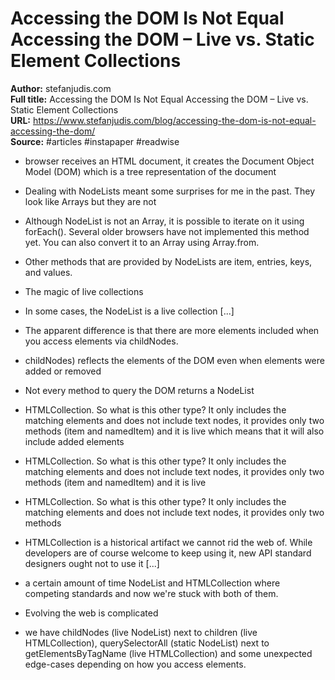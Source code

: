 # Accessing the DOM Is Not Equal Accessing the DOM – Live vs. Static Element Collections

**Author:** stefanjudis.com  
**Full title:** Accessing the DOM Is Not Equal Accessing the DOM – Live vs. Static Element Collections  
**URL:** https://www.stefanjudis.com/blog/accessing-the-dom-is-not-equal-accessing-the-dom/  
**Source:** #articles #instapaper #readwise

- browser receives an HTML document, it creates the Document Object Model (DOM) which is a tree representation of the document 
   
- Dealing with NodeLists meant some surprises for me in the past. They look like Arrays but they are not 
   
- Although NodeList is not an Array, it is possible to iterate on it using forEach(). Several older browsers have not implemented this method yet. You can also convert it to an Array using Array.from. 
   
- Other methods that are provided by NodeLists are item, entries, keys, and values. 
   
- The magic of live collections 
   
- In some cases, the NodeList is a live collection [...] 
   
- The apparent difference is that there are more elements included when you access elements via childNodes. 
   
- childNodes) reflects the elements of the DOM even when elements were added or removed 
   
- Not every method to query the DOM returns a NodeList 
   
- HTMLCollection. So what is this other type? It only includes the matching elements and does not include text nodes, it provides only two methods (item and namedItem) and it is live which means that it will also include added elements 
   
- HTMLCollection. So what is this other type? It only includes the matching elements and does not include text nodes, it provides only two methods (item and namedItem) and it is live 
   
- HTMLCollection. So what is this other type? It only includes the matching elements and does not include text nodes, it provides only two methods 
   
- HTMLCollection is a historical artifact we cannot rid the web of. While developers are of course welcome to keep using it, new API standard designers ought not to use it [...] 
   
- a certain amount of time NodeList and HTMLCollection where competing standards and now we're stuck with both of them. 
   
- Evolving the web is complicated 
   
- we have childNodes (live NodeList) next to children (live HTMLCollection), querySelectorAll (static NodeList) next to getElementsByTagName (live HTMLCollection) and some unexpected edge-cases depending on how you access elements. 
   
